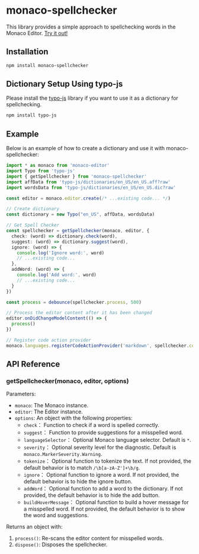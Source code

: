 # monaco-spellchecker

This library provides a simple approach to spellchecking words in the Monaco Editor. [Try it out!](https://purocean.github.io/monaco-spellchecker/)

## Installation

```bash
npm install monaco-spellchecker
```

## Dictionary Setup Using typo-js

Please install the [typo-js](https://github.com/cfinke/Typo.js) library if you want to use it as a dictionary for spellchecking.

```bash
npm install typo-js
```

## Example

Below is an example of how to create a dictionary and use it with monaco-spellchecker:

```typescript
import * as monaco from 'monaco-editor'
import Typo from 'typo-js'
import { getSpellchecker } from 'monaco-spellchecker'
import affData from 'typo-js/dictionaries/en_US/en_US.aff?raw'
import wordsData from 'typo-js/dictionaries/en_US/en_US.dic?raw'

const editor = monaco.editor.create(/* ...existing code... */)

// Create dictionary
const dictionary = new Typo("en_US", affData, wordsData)

// Get Spell Checker
const spellchecker = getSpellchecker(monaco, editor, {
  check: (word) => dictionary.check(word),
  suggest: (word) => dictionary.suggest(word),
  ignore: (word) => {
    console.log('Ignore word:', word)
    // ...existing code...
  },
  addWord: (word) => {
    console.log('Add word:', word)
    // ...existing code...
  }
})

const process = debounce(spellchecker.process, 500)

// Process the editor content after it has been changed
editor.onDidChangeModelContent(() => {
  process()
})

// Register code action provider
monaco.languages.registerCodeActionProvider('markdown', spellchecker.codeActionProvider)
```

## API Reference

### getSpellchecker(monaco, editor, options)

Parameters:
- `monaco`: The Monaco instance.
- `editor`: The Editor instance.
- `options`: An object with the following properties:
    - `check`： Function to check if a word is spelled correctly.
    - `suggest`： Function to provide suggestions for a misspelled word.
    - `languageSelector`： Optional Monaco language selector. Default is `*`.
    - `severity`： Optional severity level for the diagnostic. Default is `monaco.MarkerSeverity.Warning`.
    - `tokenize`： Optional function to tokenize the text. If not provided, the default behavior is to match `/\b[a-zA-Z']+\b/g`.
    - `ignore`： Optional function to ignore a word. If not provided, the default behavior is to hide the ignore button.
    - `addWord`： Optional function to add a word to the dictionary. If not provided, the default behavior is to hide the add button.
    - `buildHoverMessage`： Optional function to build a hover message for a misspelled word. If not provided, the default behavior is to show the word and suggestions.

Returns an object with:
1. `process()`: Re-scans the editor content for misspelled words.
2. `dispose()`: Disposes the spellchecker.
